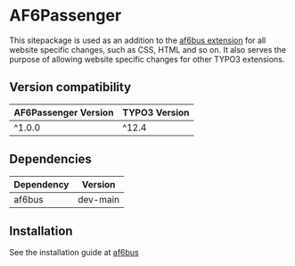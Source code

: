 AF6Passenger
==============================================================

This sitepackage is used as an addition to the [af6bus extension](https://github.com/alexanderfreundlieb/af6bus)
for all website specific changes, such as CSS, HTML and so on. It also serves
the purpose of allowing website specific changes for other TYPO3 extensions.

## <a name="compatibility"></a>Version compatibility
| AF6Passenger Version | TYPO3 Version |
|----------------------|---------------|
| ^1.0.0               | ^12.4         | 

## <a name="dependencies"></a>Dependencies
| Dependency | Version  |
|------------|----------|
| af6bus     | dev-main |

## <a name="installation"></a>Installation
See the installation guide at [af6bus](https://github.com/alexanderfreundlieb/af6bus#installation)
